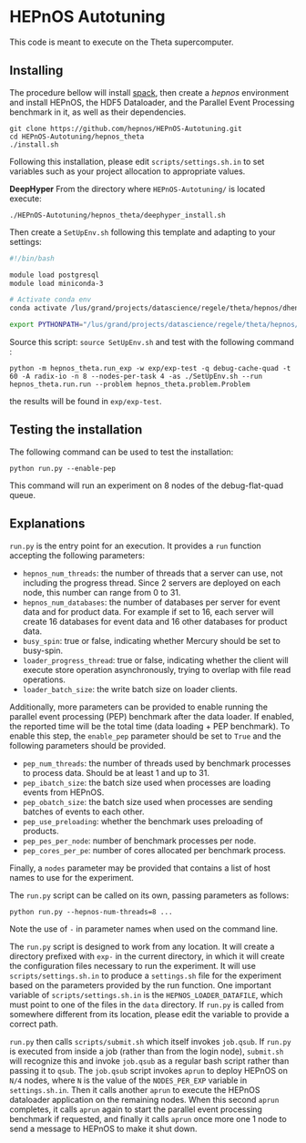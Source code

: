 HEPnOS Autotuning
=================

This code is meant to execute on the Theta supercomputer.

Installing
----------

The procedure bellow will install [spack](https://spack.io/), then
create a _hepnos_ environment and install HEPnOS, the HDF5 Dataloader,
and the Parallel Event Processing benchmark in it, as well as their dependencies.

```
git clone https://github.com/hepnos/HEPnOS-Autotuning.git
cd HEPnOS-Autotuning/hepnos_theta
./install.sh
```

Following this installation, please edit `scripts/settings.sh.in` to set
variables such as your project allocation to appropriate values.

**DeepHyper**
From the directory where `HEPnOS-Autotuning/` is located execute:

```
./HEPnOS-Autotuning/hepnos_theta/deephyper_install.sh
```

Then create a `SetUpEnv.sh` following this template and adapting to your settings:


```bash
#!/bin/bash

module load postgresql
module load miniconda-3

# Activate conda env
conda activate /lus/grand/projects/datascience/regele/theta/hepnos/dhenv/

export PYTHONPATH="/lus/grand/projects/datascience/regele/theta/hepnos/HEPnOS-Autotuning/:$PYTHONPATH"
```

Source this script: `source SetUpEnv.sh` and test with the following command :

```
python -m hepnos_theta.run_exp -w exp/exp-test -q debug-cache-quad -t 60 -A radix-io -n 8 --nodes-per-task 4 -as ./SetUpEnv.sh --run hepnos_theta.run.run --problem hepnos_theta.problem.Problem
```

the results will be found in `exp/exp-test`.

Testing the installation
------------------------

The following command can be used to test the installation:

```
python run.py --enable-pep
```

This command will run an experiment on 8 nodes of the debug-flat-quad queue.


Explanations
------------

`run.py` is the entry point for an execution. It provides a `run`
function accepting the following parameters:

* `hepnos_num_threads`: the number of threads that a server can use,
  not including the progress thread. Since 2 servers are deployed on
  each node, this number can range from 0 to 31.
* `hepnos_num_databases`: the number of databases per server for event
  data and for product data. For example if set to 16, each server
  will create 16 databases for event data and 16 other databases for
  product data.
* `busy_spin`: true or false, indicating whether Mercury should be
  set to busy-spin.
* `loader_progress_thread`: true or false, indicating whether the client will execute
  store operation asynchronously, trying to overlap with file read operations.
* `loader_batch_size`: the write batch size on loader clients.

Additionally, more parameters can be provided to enable running the
parallel event processing (PEP) benchmark after the data loader.
If enabled, the reported time will be the total time (data loading + PEP benchmark).
To enable this step, the `enable_pep` parameter should be set to `True`
and the following parameters should be provided.

* `pep_num_threads`: the number of threads used by benchmark processes
  to process data. Should be at least 1 and up to 31.
* `pep_ibatch_size`: the batch size used when processes are loading events
  from HEPnOS.
* `pep_obatch_size`: the batch size used when processes are sending batches
  of events to each other.
* `pep_use_preloading`: whether the benchmark uses preloading of products.
* `pep_pes_per_node`: number of benchmark processes per node.
* `pep_cores_per_pe`: number of cores allocated per benchmark process.

Finally, a `nodes` parameter may be provided that contains a list
of host names to use for the experiment.

The `run.py` script can be called on its own, passing parameters as follows:

```
python run.py --hepnos-num-threads=8 ...
```

Note the use of `-` in parameter names when used on the command line.

The `run.py` script is designed to work from any location.
It will create a directory prefixed with `exp-` in the current directory, in
which it will create the configuration files necessary to run the experiment.
It will use `scripts/settings.sh.in` to produce a `settings.sh` file for the
experiment based on the parameters provided by the run function. One important
variable of `scripts/settings.sh.in` is the `HEPNOS_LOADER_DATAFILE`, which
must point to one of the files in the `data` directory. If `run.py` is called
from somewhere different from its location, please edit the variable to provide
a correct path.

`run.py` then calls `scripts/submit.sh` which itself invokes `job.qsub`.
If `run.py` is executed from inside a job (rather than from the login node),
`submit.sh` will recognize this and invoke `job.qsub` as a regular bash script
rather than passing it to `qsub`. The `job.qsub` script invokes `aprun` to deploy
HEPnOS on `N/4` nodes, where `N` is the value of the `NODES_PER_EXP` variable
in `settings.sh.in`. Then it calls
another `aprun` to execute the HEPnOS dataloader application on the remaining nodes.
When this second `aprun` completes, it calls `aprun` again to start the parallel
event processing benchmark if requested, and finally it calls `aprun` once more
one 1 node to send a message to HEPnOS to make it shut down.
